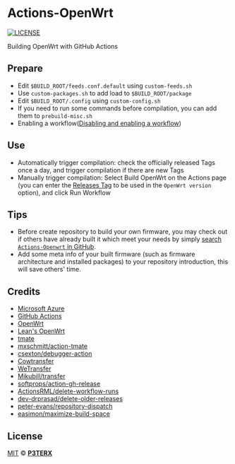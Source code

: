 # Actions-OpenWrt

[![LICENSE](https://img.shields.io/github/license/mashape/apistatus.svg?style=flat-square&label=LICENSE)](https://github.com/P3TERX/Actions-OpenWrt/blob/master/LICENSE)

Building OpenWrt with GitHub Actions

## Prepare

- Edit `$BUILD_ROOT/feeds.conf.default` using `custom-feeds.sh`
- Use `custom-packages.sh` to add load to `$BUILD_ROOT/package`
- Edit `$BUILD_ROOT/.config` using `custom-config.sh`
- If you need to run some commands before compilation, you can add them to `prebuild-misc.sh`
- Enabling a workflow([Disabling and enabling a workflow](https://docs.github.com/en/actions/using-workflows/disabling-and-enabling-a-workflow))

## Use

- Automatically trigger compilation: check the officially released Tags once a day, and trigger compilation if there are new Tags
- Manually trigger compilation: Select Build OpenWrt on the Actions page (you can enter the [Releases Tag](https://git.openwrt.org/openwrt/openwrt.git/tags) to be used in the `OpenWrt version` option), and click Run Workflow

## Tips

- Before create repository to build your own firmware, you may check out if others have already built it which meet your needs by simply [search `Actions-Openwrt` in GitHub](https://github.com/search?q=Actions-openwrt).
- Add some meta info of your built firmware (such as firmware architecture and installed packages) to your repository introduction, this will save others' time.

## Credits

- [Microsoft Azure](https://azure.microsoft.com)
- [GitHub Actions](https://github.com/features/actions)
- [OpenWrt](https://github.com/openwrt/openwrt)
- [Lean's OpenWrt](https://github.com/coolsnowwolf/lede)
- [tmate](https://github.com/tmate-io/tmate)
- [mxschmitt/action-tmate](https://github.com/mxschmitt/action-tmate)
- [csexton/debugger-action](https://github.com/csexton/debugger-action)
- [Cowtransfer](https://cowtransfer.com)
- [WeTransfer](https://wetransfer.com/)
- [Mikubill/transfer](https://github.com/Mikubill/transfer)
- [softprops/action-gh-release](https://github.com/softprops/action-gh-release)
- [ActionsRML/delete-workflow-runs](https://github.com/ActionsRML/delete-workflow-runs)
- [dev-drprasad/delete-older-releases](https://github.com/dev-drprasad/delete-older-releases)
- [peter-evans/repository-dispatch](https://github.com/peter-evans/repository-dispatch)
- [easimon/maximize-build-space](https://github.com/easimon/maximize-build-space)

## License

[MIT](https://github.com/P3TERX/Actions-OpenWrt/blob/main/LICENSE) © [**P3TERX**](https://p3terx.com)
